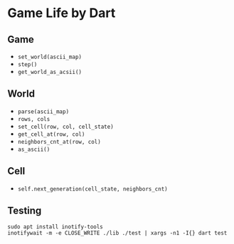 Game Life by Dart
=================

Game
----

- `set_world(ascii_map)`
- `step()`
- `get_world_as_acsii()` 

World
-----

- `parse(ascii_map)`
- `rows, cols`
- `set_cell(row, col, cell_state)`
- `get_cell_at(row, col)` 
- `neighbors_cnt_at(row, col)`
- `as_ascii()`

Cell
----

- `self.next_generation(cell_state, neighbors_cnt)`

Testing
-------

    sudo apt install inotify-tools
    inotifywait -m -e CLOSE_WRITE ./lib ./test | xargs -n1 -I{} dart test

